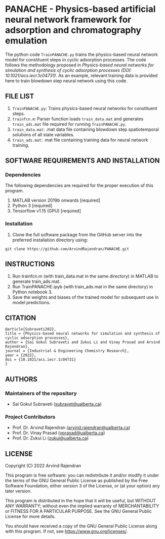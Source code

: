 # PANACHE - Physics-based artificial neural network framework for adsorption and chromatography emulation
The python code ```TrainPANACHE.py``` trains the physics-based neural network model for constituent steps in cyclic adsorption processes. The code follows the methodology proposed in *Physics-based neural networks for simulation and synthesis of cyclic adsorption processes (DOI: 10.1021/acs.iecr.1c04731)*. As an example, relevant training data is provided here to train blowdown step neural network using this code. 

## FILE LIST
1. ```TrainPANACHE.py```: Trains physics-based neural networks for constituent steps.
2. ```trainfcn.m```: Parser function loads ```train_data.mat``` and generates ```train_ads.mat``` file required for running ```TrainPANACHE.py```. 
3. ```train_data.mat```: .mat data file containing blowdown step spatiotemporal solutions of all state variables.
4. ```train_ads.mat```: .mat file containing training data for neural network training. 

## SOFTWARE REQUIREMENTS AND INSTALLATION
### Dependencies 
The following dependencies are required for the proper execution of this program.
1. MATLAB version 2019b onwards [required]
2. Python 3 [required]
3. Tensorflow v1.15 (GPU) [required]

### Installation
1. Clone the full software package from the GitHub server into the preferred installation directory using: 
```
git clone https://github.com/ArvindRajendran/PANACHE.git
```

## INSTRUCTIONS
1. Run trainfcn.m (with train_data.mat in the same directory) in MATLAB to generate train_ads.mat.
2. Run TrainPANACHE.ipyb (with train_ads.mat in the same directory) in Python notebook 3.
3. Save the weights and biases of the trained model for subsequent use in model predictions. 

## CITATION
```
@article{Subraveti2022,
title = {Physics-based neural networks for simulation and synthesis of cyclic adsorption processes},
author = {Sai Gokul Subraveti and Zukui Li and Vinay Prasad and Arvind Rajendran},
journal = {Industrial & Engineering Chemistry Research},
year = {2022},
doi = {10.1021/acs.iecr.1c04731}
}
```

## AUTHORS 
### Maintainers of the repository 
- Sai Gokul Subraveti (subravet@ualberta.ca)

### Project Contributors 
- Prof. Dr. Arvind Rajendran (arvind.rajendran@ualberta.ca)
- Prof. Dr. Vinay Prasad (vprasad@ualberta.ca)
- Prof. Dr. Zukui Li (zukui@ualberta.ca)

## LICENSE 
Copyright (C) 2022 Arvind Rajendran

This program is free software: you can redistribute it and/or modify it under the terms of the GNU General Public License as published by the Free Software Foundation, either version 3 of the License, or (at your option) any later version.

This program is distributed in the hope that it will be useful, but WITHOUT ANY WARRANTY; without even the implied warranty of MERCHANTABILITY or FITNESS FOR A PARTICULAR PURPOSE. See the GNU General Public License for more details.

You should have received a copy of the GNU General Public License along with this program. If not, see https://www.gnu.org/licenses/.


